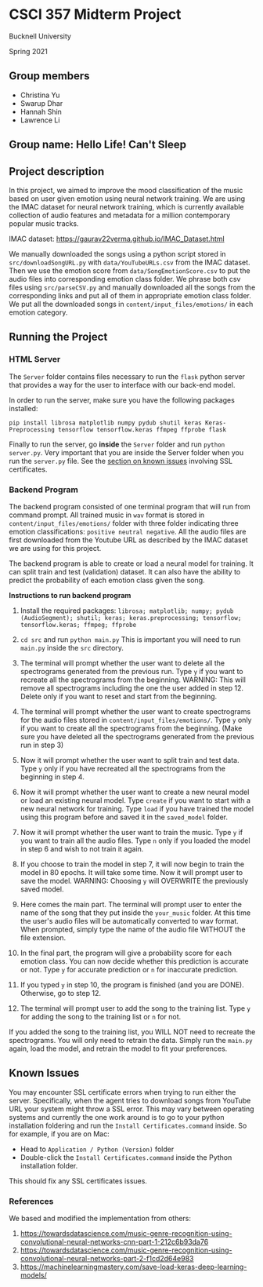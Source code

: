 # CSCI 357 Midterm Project

Bucknell University

Spring 2021

## Group members
* Christina Yu
* Swarup Dhar
* Hannah Shin
* Lawrence Li

## Group name: Hello Life! Can't Sleep

## Project description

In this project, we aimed to improve the mood classification of the music based on user given emotion using neural network training.
We are using the IMAC dataset for neural network training, which is currently available collection of audio features and metadata for a million contemporary popular music tracks.

IMAC dataset: https://gaurav22verma.github.io/IMAC_Dataset.html

We manually downloaded the songs using a python script stored in `src/downloadSongURL.py` with `data/YouTubeURLs.csv` from the IMAC dataset.
Then we use the emotion score from `data/SongEmotionScore.csv` to put the audio files into corresponding emotion class folder.
We phrase both csv files using `src/parseCSV.py` and manually downloaded all the songs from the corresponding links and put all of them in appropriate emotion class folder.
We put all the downloaded songs in `content/input_files/emotions/` in each emotion category. 

## Running the Project

### HTML Server

The `Server` folder contains files necessary to run the `flask` python server that provides a way for the user to interface with our back-end model.

In order to run the server, make sure you have the following packages installed:

```pip install librosa matplotlib numpy pydub shutil keras Keras-Preprocessing tensorflow tensorflow.keras ffmpeg ffprobe flask```

Finally to run the server, go **inside** the `Server` folder and run `python server.py`. Very important that you are inside the Server folder when you run the `server.py` file. See the [section on known issues](#known-issues) involving SSL certificates. 

### Backend Program

The backend program consisted of one terminal program that will run from command prompt.
All trained music in `wav` format is stored in `content/input_files/emotions/` folder with three folder indicating
three emotion classifications: `positive neutral negative`. All the audio files are first downloaded from the Youtube URL 
as described by the IMAC dataset we are using for this project.

The backend program is able to create or load a neural model for training. It can split train and test (validation) dataset.
It can also have the ability to predict the probability of each emotion class given the song.

**Instructions to run backend program**

1. Install the required packages:
   `librosa; matplotlib; numpy; pydub (AudioSegment); shutil; keras; keras.preprocessing; tensorflow;
   tensorflow.keras; ffmpeg; ffprobe`
   
2. `cd src` and run `python main.py` This is important you will need to run `main.py` inside the `src` directory.

3. The terminal will prompt whether the user want to delete all the spectrograms generated from the previous run.
Type `y` if you want to recreate all the spectrograms from the beginning.
   WARNING: This will remove all spectrograms including the one the user added in step 12. 
   Delete only if you want to reset and start from the beginning.

4. The terminal will prompt whether the user want to create spectrograms
for the audio files stored in `content/input_files/emotions/`. Type `y` only if
   you want to create all the spectrograms from the beginning. (Make sure you have deleted all the spectrograms generated from
   the previous run in step 3)
   
5. Now it will prompt whether the user want to split train and test data. Type `y` only
if you have recreated all the spectrograms from the beginning in step 4.
   
6. Now it will prompt whether the user want to create a new neural model or
load an existing neural model. Type `create` if you want to start with a new neural network for training.
   Type `load` if you have trained the model using this program before and saved it in the `saved_model` folder.

7. Now it will prompt whether the user want to train the music. Type `y` if you want to train all the audio files. Type `n` only
if you loaded the model in step 6 and wish to not train it again. 
   
8. If you choose to train the model in step 7, it will now begin to train the model in 80 epochs. It will take some time.
Now it will prompt user to save the model. WARNING: Choosing `y` will OVERWRITE the previously saved model.
   
9. Here comes the main part. The terminal will prompt user to enter the name of the song that they put inside the 
`your_music` folder. At this time the user's audio files will be automatically converted to wav format. When prompted, simply type
   the name of the audio file WITHOUT the file extension.
   
10. In the final part, the program will give a probability score for each 
emotion class. You can now decide whether this prediction is accurate or not.
    Type `y` for accurate prediction or `n` for inaccurate prediction.

11. If you typed `y` in step 10, the program is finished (and you are DONE). Otherwise,
go to step 12.
    
12. The terminal will prompt user to add the song to the training list. Type `y` for adding the song to the training list or `n` for not.

If you added the song to the training list, you WILL NOT need to recreate the spectrograms. You will only
need to retrain the data. Simply run the `main.py` again, load the model, and retrain the model to fit your preferences.

## Known Issues

You may encounter SSL certificate errors when trying to run either the server. Specifically, when the agent tries to download songs from YouTube URL your system might throw a SSL error. This may vary between operating systems and currently the one work around is to go to your python installation foldering and run the `Install Certificates.command` inside. So for example, if you are on Mac:

 - Head to `Application / Python (Version)` folder
 - Double-click the `Install Certificates.command` inside the Python installation folder.

This should fix any SSL certificates issues. 

### References

We based and modified the implementation from others:

1. https://towardsdatascience.com/music-genre-recognition-using-convolutional-neural-networks-cnn-part-1-212c6b93da76
2. https://towardsdatascience.com/music-genre-recognition-using-convolutional-neural-networks-part-2-f1cd2d64e983
3. https://machinelearningmastery.com/save-load-keras-deep-learning-models/
